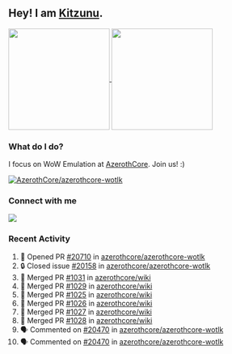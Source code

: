 ## Hey! I am [Kitzunu](https://Github.com/Kitzunu).

<!--
[![Kitzunu's Github stats](https://github-readme-stats.vercel.app/api?username=kitzunu&theme=github_dark&show_icons=true&number_format=long)](https://github.com/Kitzunu)

[![Kitzunu's Language stats](https://github-readme-stats.vercel.app/api/top-langs/?username=Kitzunu&layout=donut&theme=github_dark)](https://github.com/Kitzunu)
-->

<a href="https://github.com/Kitzunu">
  <img height=200 align="center" src="https://github-readme-stats.vercel.app/api?username=kitzunu&theme=github_dark&show_icons=true&number_format=long" />
</a>
<a href="https://github.com/Kitzunu">
  <img height=200 align="center" src="https://github-readme-stats.vercel.app/api/top-langs/?username=Kitzunu&layout=donut&theme=github_dark" />
</a>

### What do I do?

I focus on WoW Emulation at [AzerothCore](https://github.com/AzerothCore). Join us! :)

[![AzerothCore/azerothcore-wotlk](https://github-readme-stats.vercel.app/api/pin/?username=AzerothCore&repo=azerothcore-wotlk&theme=github_dark&show_owner=true)](https://github.com/azerothcore/azerothcore-wotlk)

### Connect with me
[![](https://img.shields.io/badge/AzerothCore%20Discord-Connect%20with%20me!-green)](https://discord.com/invite/gkt4y2x)

### Recent Activity

<!--START_SECTION:activity-->
1. 💪 Opened PR [#20710](https://github.com/azerothcore/azerothcore-wotlk/pull/20710) in [azerothcore/azerothcore-wotlk](https://github.com/azerothcore/azerothcore-wotlk)
2. 🔒 Closed issue [#20158](https://github.com/azerothcore/azerothcore-wotlk/issues/20158) in [azerothcore/azerothcore-wotlk](https://github.com/azerothcore/azerothcore-wotlk)
3. 🎉 Merged PR [#1031](https://github.com/azerothcore/wiki/pull/1031) in [azerothcore/wiki](https://github.com/azerothcore/wiki)
4. 🎉 Merged PR [#1029](https://github.com/azerothcore/wiki/pull/1029) in [azerothcore/wiki](https://github.com/azerothcore/wiki)
5. 🎉 Merged PR [#1025](https://github.com/azerothcore/wiki/pull/1025) in [azerothcore/wiki](https://github.com/azerothcore/wiki)
6. 🎉 Merged PR [#1026](https://github.com/azerothcore/wiki/pull/1026) in [azerothcore/wiki](https://github.com/azerothcore/wiki)
7. 🎉 Merged PR [#1027](https://github.com/azerothcore/wiki/pull/1027) in [azerothcore/wiki](https://github.com/azerothcore/wiki)
8. 🎉 Merged PR [#1028](https://github.com/azerothcore/wiki/pull/1028) in [azerothcore/wiki](https://github.com/azerothcore/wiki)
9. 🗣 Commented on [#20470](https://github.com/azerothcore/azerothcore-wotlk/pull/20470#issuecomment-2466219454) in [azerothcore/azerothcore-wotlk](https://github.com/azerothcore/azerothcore-wotlk)
10. 🗣 Commented on [#20470](https://github.com/azerothcore/azerothcore-wotlk/pull/20470#issuecomment-2466218808) in [azerothcore/azerothcore-wotlk](https://github.com/azerothcore/azerothcore-wotlk)
<!--END_SECTION:activity-->
